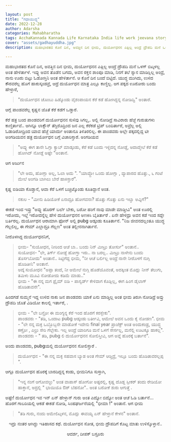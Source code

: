 ```yaml
---

layout: post
title: "ಗಧಾಯುದ್ಧ"
date: 2022-12-28
author: Adarsha
categories: Mahabharatha
tags: AcchaKannada Kannada Life Karnataka India life work jeevana story mahabharatha gadhayuddha ranna ponna janna
cover: "assets/gadhayuddha.jpg"
description: ಮಹಾಭಾರತದ ಕೊನೆ ದಿನ, ಅವತ್ತಿನ ದಿನ ಭೀಮ, ದುರ್ಯೋಧನನ ಎತ್ಲಿಲ್ಲ ಅಂದ್ರೆ ದ್ರೌಪದಿ ಮನೆ ಒಳಗ್ ಬಿಟ್ಕಳಲ್ಲ ಅಂತ ಹೇಳಿರ್ತಾಳೆ.

---
```


ಮಹಾಭಾರತದ ಕೊನೆ ದಿನ, ಅವತ್ತಿನ ದಿನ ಭೀಮ, ದುರ್ಯೋಧನನ ಎತ್ಲಿಲ್ಲ ಅಂದ್ರೆ ದ್ರೌಪದಿ ಮನೆ ಒಳಗ್ ಬಿಟ್ಕಳಲ್ಲ ಅಂತ ಹೇಳಿರ್ತಾಳೆ. ಇವ್ನು ಅವನ ತೊಡೆನ ಬಗದು, ಅವನ ರಕ್ತನ ಶಾಂಪೂ ಮಾಡಿ, ನಿನಗೆ ತಲೆ ಸ್ನಾನ ಮಾಡಿಸ್ಲಿಲ್ಲ ಅಂದ್ರೆ, ನಾನು ಊರು ಬಿಟ್ಟು ಓಡೋಗ್ತಿನಿ ಅಂತ ಹೇಳಿರ್ತಾನೆ. ಆ ಕೊನೆ ದಿನ ಬಂದೆ ಬಿಟ್ಟಿದೆ. ಯುದ್ಧ ಮುಗಿದು, ಉಳಿದ ಕೌರವರೆಲ್ಲ ಹೊಗೆ ಹಾಕುಸ್ಕಂಡವ್ರೆ, ಆದ್ರೆ ದುರ್ಯೋಧನ ಮಾತ್ರ ಎಲ್ಲೂ ಕಾಣ್ತಿಲ್ಲ. ಆಗ ಪಕ್ಕದ ಊರೋರು ಬಂದು ಹೇಳ್ತಾರೆ, 
>"ದುರ್ಯೋಧನ ಚೊಂಬು ಹಿಡ್ಕೊಂಡು ವೈಶಂಪಾಯನ ಕೆರೆ ಕಡೆ ಹೋಗಿದ್ದನ್ನ ನೋಡಿದ್ವಿ" ಅಂತಾರೆ.

ಆಗ್ಲೆ ಪಾಂಡವರೆಲ್ಲ ಕೃಷ್ಣನ ಜೊತೆ ಕೆರೆ ಕಡೆಗೆ ಒಡ್ತಾರೆ.

ಕೆರೆ ಹತ್ರ ಬಂದ ಪಾಂಡವರಿಗೆ  ದುರ್ಯೋಧನನ ಸುಳಿವು ಸಿಗಲ್ಲ,. ಅಲ್ಲಿ ನೋಡಿದ್ರೆ ಸಾವಿರಾರು ಹೆಜ್ಜೆ ಗುರುತುಗಳು ಕಾಣ್ತಿರ್ತಾವೆ.. ಆಗಿನ್ನೂ ಲಾಕ್ಡೌನ್ ತೆಗ್ದಿರೊದ್ರಿಂದ ಜನ ಎಲ್ಲ ಕೆರೆಕಡೆ ಟ್ರಿಪ್ ಬಂದಿರ್ತಾರೆ, ಅವ್ರೆಲ್ಲ ಅಲ್ಲಿ ಓಡಾಡಿರೋದ್ರಿಂದ ಯಾವ ಹೆಜ್ಜೆ ಯಾರ್ದು ಅಂತಾನೂ ತಿಳಿತಿರಲಿಲ್ಲ. ಈ ಪಾಂಡವರು ಅಲ್ಲೇ ಪಕ್ಕದಲ್ಲಿದ್ದ ಟೀ ಅಂಗಡಿಯವನ ಹತ್ರ ದುರ್ಯೋಧನ ಬಗ್ಗೆ ವಿಚಾರಿಸ್ತಾರೆ. ಅಂಗಡಿಯವ  
>"ಅವ್ನು ಈಗ ತಾನೇ ಓಗ್ಲಾ ಕ್ಯಾಬ್  ಮಾಡ್ಕಂಡು, ಕೆರೆ ಕಡೆ ಬಂದು ಇಳ್ದಿದನ್ನ ನೋಡ್ದೆ, ಅದಾದ್ಮೇಲೆ ಕೆರೆ ಕಡೆ ಹೋಗಿದ್ ನೋಡ್ದೆ ಅಷ್ಟೇ "ಅಂತಾನೆ. 

ಆಗ ಅರ್ಜುನ

>"ಲೇ ಅದು, ಹೋಗ್ಲಾ ಅಲ್ಲ, ಓಲಾ ಅದು ". "ಯಾವ್ದೋ ಒಂದು ಹೋಗ್ಲಾ , ವ್ಯಾಪಾರದ ಹೊತ್ತು., ೬ ಗಂಟೆ ಮೇಲೆ ಅಂಗಡಿ ಬಾಗಿಲು ಬೇರೆ ಹಾಕಿಸ್ತಾರೆ". 

ಕೃಷ್ಣ ಐಡಿಯಾ ಕೊಡ್ತಾನೆ, ಆವಾ ಕೆರೆ ಒಳಗೆ ಬಚ್ಚಿಟ್ಕೊಂಡು ಕೂತಿದ್ದಾನೆ ಅಂತ.   

>ನಕುಲ - "ಮೀನು ಹಿಡಿಯೋಕೆ ಏನಾದ್ರೂ ಹೋಗವನಾ? ಹೊತ್ತು ಗೊತ್ತು ಏನು ಇಲ್ವಾ ಅವ್ನಿಗೆ?"   

ಈಕಡೆ ಇಂದ ಇವ್ರು "ಅವ್ನು ಹೊರಗ್ ಬರ್ಲೆ ಬೇಕು, ಬರೋ ಹಂಗೆ ನಾವು ಮಾಡೇ ಮಾಡ್ತೀವಿ" ಅಂತ ಊರಲ್ಲಿ ಇರೋದು, ಇಲ್ದೆ ಇರೋದನ್ನೆಲ್ಲ ಹೇಳಿ ದುರ್ಯೋಧನನ  ಅಣಕಿಸಿ ಬೈತಿರ್ತಾರೆ . ಏನೇ ಹೇಳಿದ್ರು ಅವನ ಕಡೆ ಇಂದ ಸದ್ದೇ ಬರ್ತಿರಲ್ಲ.  ದುರ್ಯೋಧನ ಆರಾಮಾಗಿ ಫೋನ್ ಅಲ್ಲಿ pubg ಆಡ್ಕಂಡು ಕೂತಿರ್ತಾನೆ. "ನಿಜ ಜೀವನದಲ್ಲಂತೂ ಯುದ್ಧ ಗೆಲ್ಲಲಿಲ್ಲ, ಈ ಗೇಮ್ ಎಲ್ಲಾದ್ರೂ ಗೆಲ್ಲಣ" ಅಂತ ತಲ್ಲೀನನಾಗಿರ್ತಾನೆ.  

 ನೀರೊಳಗಿದ್ದ ದುರ್ಯೋಧನನಿಗೆ, 
 
>ಭೀಮ- "ಸುಯೋಧನ, ನೀರಿಂದ ಆಚೆ ಬಾ.. ಬಂದು ನಿನ್ ಮೀಟ್ರು ತೋರ್ಸು" ಅಂತಾನೆ..  
>ಸುಯೋಧನ- "ಲೇ, ತಿರ್ಗ್ ನೋಡ್ದೆ ಹೋಗ್ತಾ ಇರು.. ನಾ ಬರಲ್ಲ.. ಮೀಟ್ರು ನಾಳೇನು ಬಂದು ತೊರ್ಸಬೋದು" ಅಂತಾನೆ.. 
>ಸಿಟ್ಟಿಗೆದ್ದ ಭೀಮ, "ನೀ ಆಚೆ ಬರ್ಲಿಲ್ಲ ಅಂದ್ರೆ ನಾನೇ ನೀರೊಳಗೆ ನುಗ್ಗಿ ಹೊಡಿತೀನಿ" ಅಂತಾನೆ.  
>ಅದ್ಕೆ ಸುಯೋಧನ "ಅಪ್ಪಾ ತಂದೆ, ನೀ ಆಮೇಲೆ ನುಗ್ಗಿ ಹೊಡೆಯೊವಂತೆ, ಅದಕ್ಕಿಂತ ಮೊದ್ಲು ನೀನ್ ತೆಲುಗು, ತಮಿಳು ಮೂವಿ ನೋಡೋದು ಕಡಿಮೆ ಮಾಡು.."  
>ಭೀಮ - "ಈ ನನ್ನ ಮಗ  ಪ್ರೈಮ್ ಐಡಿ - ಪಾಸ್ವರ್ಡ್ ಕೇಳಿದಾಗ ಕೊಡ್ಲಿಲ್ಲ, ಈಗ ಹಿಂಗ ಡೈಲಾಗ್ ಹೊಡಿತಾವನೇ".   

ಹಿಂದಗಡೆ ಸುಮ್ಮನೆ ಇದ್ದ ಉಳಿದ ನಾಕು ಜನ ಪಾಂಡವರು ಯಾಕೆ ಏನು ಮಾಡ್ತಿಲ್ಲ ಅಂತ ಭೀಮ ತಿರುಗಿ ನೋಡಿದ್ರೆ ಅವ್ರು ದ್ರೌಪದಿ ಜೊತೆ ವಿಡಿಯೋ ಕಾಲಲ್ಲಿ ಇರ್ತಾರೆ, .
>ಭೀಮ - "ಲೇ ಬನ್ರೋ ಈ ಮಂಗ್ಯನ್ನ ಕೆರೆ ಇಂದ ಹೊರಗೆ ಕರಸ್ಬೇಕು".   
>ಪಾಂಡವರು - "ತಡಿ, ಒಂದಾಟ pubg  ಆಡ್ಕಂಡು ಬರ್ತೀವಿ, ಆಮೇಲೆ ಅವನ ಒಂದು ಕೈ ನೋಡಣ".
>ಭೀಮ - "ಲೇ ನನ್ನ ಮಕ್ಳ ಒಬ್ಬೊಬ್ಬನೇ ಮಾಡೋಕೆ ಇದೇನು final  year  ಪ್ರಾಜೆಕ್ಟ್ ಅಂತ ಅಂದುಕಂಡ್ರ, ಯುದ್ಧ ಕಣ್ರೋ , ಎಲ್ರು ಸೇರಿ ಗೆಲ್ಬೇಕು. ಇಲ್ಲ ಅಂದ್ರೆ ಯಾರಿಗೂ ಮನೆ ಒಳಗೆ ಸೇರ್ಸಲ್ಲ, ಮನೆಲ್ಲಿ ಊಟಕ್ಕೂ ಹಾಕಲ್ಲ". 
>ಪಾಂಡವರು - " ತಡಿ, pubg ಲಿ ದುರ್ಯೋಧನನ ಸೋಲಿಸ್ತೀವಿ, ಆಗ ಅವ್ನೆ ಹೊರಕ್ಕೆ ಬರ್ತಾನೆ". 

ಅಂದು ಪಾಂಡವರು, pubgಯಲ್ಲಿ ದುರ್ಯೋಧನನ ಸೋಲಿಸ್ತಾರೆ . 

>ದುರ್ಯೋಧನ - "ಈ ನನ್ನ ಮಕ್ಳ ಸಹವಾಸ ಬ್ಯಾಡ ಅಂತ ಗೇಮ್ ಆಡ್ತಿದ್ರೆ, ಇಲ್ಲೂ ಬಂದು ಹೊಡಿತಾವರಲ್ಲಪ್ಪ ". 

ಆಗ್ಲೂ ದುರ್ಯೋಧನ ಹೊರಕ್ಕೆ ಬಾರದಿದ್ದನ್ನ ಕಂಡು, ಭೀಮನಿಗೂ ಸುಸ್ತಾಗಿ, 
>"ಇನ್ನ ನಂಗೆ ಆಗೋವಲ್ದು" ಅಂತ ವಾಪಾಸ್ ಹೋಗೋ ಅಷ್ಟರಲ್ಲಿ, ಕೃಷ್ಣ ದೊಡ್ಡ ಸ್ಪೀಕರ್ ತಂದು ರೇಡಿಯೋ ಹಾಕ್ತಾನೆ, ಅದ್ರಲ್ಲಿ  " ಭಾಯಿಯೊ ಔರ್  ಬೆಹನೋ".. ಅಂತ ಬರೋಕೆ ಶುರು ಆಗುತ್ತೆ . 

ಅಷ್ಟೇ! ದುರ್ಯೋಧನ ಇವ ಇನ್ ಏನ್ ಹೇಳ್ತಾನ್ ಗುರು ಅಂತ ಎದ್ನೋ ಬಿದ್ನೋ  ಅಂತ ಆಚೆ ಓಡಿ ಬರ್ತಾನೆ... ಹೊರಗೆ ಗಾಬರಿಯಲ್ಲಿ ಆಕಡೆ ಈಕಡೆ ನೋಡಿ,  ಸಿಂಹಘರ್ಜನೆಯಲ್ಲಿ "ಭೀಮಾ !" ಅಂತಾನೆ. 
ಆಗ ಭೀಮ
>"ತಡಿ ಗುರು, ನಂದು ಆಮೇಲಿಟ್ಕಳನ, ಮೊದ್ಲು ಈವಯ್ಯ ಏನ್ ಹೇಳ್ತಾನೆ ಕೇಳನ" ಅಂತಾನೆ.

<p align="center"> ಇದ್ರು ನಂತರ ಆಗಿದ್ದು ಇತಿಹಾಸದ ಕಥೆ. ದುರ್ಯೋಧನ ಸೋತ, ಭೀಮ ದ್ರೌಪದಿಗೆ ಕೊಟ್ಟ ಮಾತು ಉಳಿಸ್ಕೊಳ್ತಾನೆ.. </p>
<p align="center"> ಆದರ್ಶ, ದೀಪಕ್ ಬಸ್ರೂರು </p>

